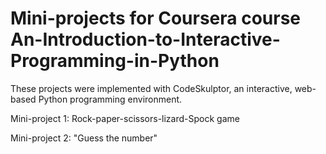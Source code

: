 # Mini-projects for Coursera course An-Introduction-to-Interactive-Programming-in-Python

These projects were implemented with CodeSkulptor, an interactive, web-based Python programming environment. 

Mini-project 1: Rock-paper-scissors-lizard-Spock game

Mini-project 2: "Guess the number"
